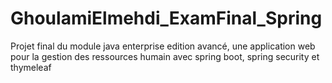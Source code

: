 # GhoulamiElmehdi_ExamFinal_Spring
Projet final du module java enterprise edition avancé, une application web pour la gestion des ressources humain avec spring boot, spring security et thymeleaf 
